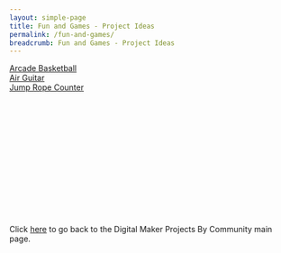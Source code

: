 ```yaml
---
layout: simple-page
title: Fun and Games - Project Ideas
permalink: /fun-and-games/
breadcrumb: Fun and Games - Project Ideas
---
```


[Arcade Basketball](/arcade-basketball/)<br>
[Air Guitar](/air-guitar/)<br>
[Jump Rope Counter](/jump-rope-counter/)<br>
[]()<br>
[]()<br>
[]()<br>
[]()<br>
[]()<br>
[]()<br>
[]()<br>
[]()<br>
[]()<br>
[]()<br>
[]()<br>
[]()<br>
[]()<br>

Click [here](/in-schools/digital-maker/projects/) to go back to the Digital Maker Projects By Community main page.

